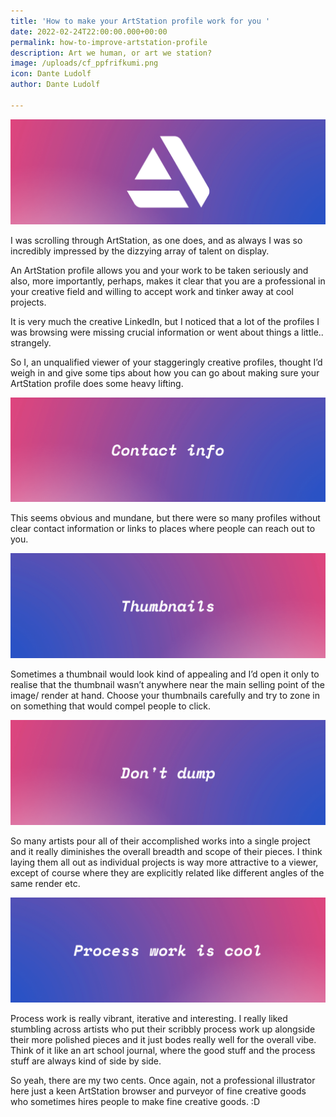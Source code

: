 ```yaml
---
title: 'How to make your ArtStation profile work for you '
date: 2022-02-24T22:00:00.000+00:00
permalink: how-to-improve-artstation-profile
description: Art we human, or art we station?
image: /uploads/cf_ppfrifkumi.png
icon: Dante Ludolf
author: Dante Ludolf

---
```

![artstation1](/uploads/cf_ppfrifkumi.png)

I was scrolling through ArtStation, as one does, and as always I was so incredibly impressed by the dizzying array of talent on display.

An ArtStation profile allows you and your work to be taken seriously and also, more importantly, perhaps, makes it clear that you are a professional in your creative field and willing to accept work and tinker away at cool projects.

It is very much the creative LinkedIn, but I noticed that a lot of the profiles I was browsing were missing crucial information or went about things a little.. strangely.

So I, an unqualified viewer of your staggeringly creative profiles, thought I’d weigh in and give some tips about how you can go about making sure your ArtStation profile does some heavy lifting.

![artstation2](/uploads/cf_bzwxtwjzot.png)

This seems obvious and mundane, but there were so many profiles without clear contact information or links to places where people can reach out to you.

![artstation3](/uploads/cf_emksjrnatd.png)

Sometimes a thumbnail would look kind of appealing and I’d open it only to realise that the thumbnail wasn’t anywhere near the main selling point of the image/ render at hand. Choose your thumbnails carefully and try to zone in on something that would compel people to click.

![artstation4](/uploads/cf_ynaoutvebu.png)

So many artists pour all of their accomplished works into a single project and it really diminishes the overall breadth and scope of their pieces. I think laying them all out as individual projects is way more attractive to a viewer, except of course where they are explicitly related like different angles of the same render etc.

![artstation5](/uploads/cf_drzetmszfi.png)

Process work is really vibrant, iterative and interesting. I really liked stumbling across artists who put their scribbly process work up alongside their more polished pieces and it just bodes really well for the overall vibe. Think of it like an art school journal, where the good stuff and the process stuff are always kind of side by side.

So yeah, there are my two cents. Once again, not a professional illustrator here just a keen ArtStation browser and purveyor of fine creative goods who sometimes hires people to make fine creative goods. :D